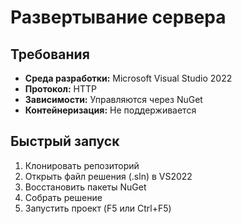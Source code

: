 # Развертывание сервера

## Требования
- **Среда разработки:** Microsoft Visual Studio 2022
- **Протокол:** HTTP
- **Зависимости:** Управляются через NuGet
- **Контейнеризация:** Не поддерживается

## Быстрый запуск
1. Клонировать репозиторий
2. Открыть файл решения (.sln) в VS2022
3. Восстановить пакеты NuGet
4. Собрать решение
5. Запустить проект (F5 или Ctrl+F5)
